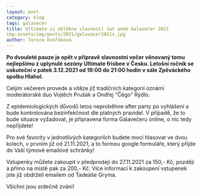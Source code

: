 ```yaml
---
layout: post
category: blog
tags: galavecer
title: Ultimate si oblékne slavností šat aneb Galavečer 2021
img:assets/img/posts/2021/galavacer2021x.jpg
author: Tereza Dvořáková
---
```


**Po dvouleté pauze je opět v přípravě slavnostní večer věnovaný tomu nejlepšímu z uplynulé sezóny Ultimate frisbee v Česku. 
Letošní ročník se uskuteční v pátek 3.12.2021 od 19:00 do 21:00 hodin v sále Zpěváckého spolku Hlahol.**

Celým večerem provede a vítěze již tradičních kategorií oznámí moderátorské duo Vojtěch Prušák a Ondřej “Čégo” Rýdlo. 

Z epidemiologických důvodů letos neproběhne after party po vyhlášení a bude kontrolována bezinfekčnost dle platných pravidel. 
V případě, že to bude situace vyžadovat, je připravena forma Galavečeru online, o nic tedy nepřijdete!

Pro své favority v jednotlivých kategoriích budete moci hlasovat ve dvou kolech, v prvním již od 21.11.2021, a to formou 
google formuláře, který přijde do Vaší týmové emailové schránky!

Vstupenky můžete zakoupit v předprodeji do 27.11.2021 za 150,- Kč, později a přímo na místě pak za 200,- Kč. 
Více informací k zakoupení vstupenek jste již obdrželi emailem od Tadeáše Gryma.

Všichni jsou srdečně zváni!
